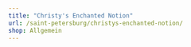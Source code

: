 ```yaml
---
title: "Christy's Enchanted Notion"
url: /saint-petersburg/christys-enchanted-notion/
shop: Allgemein
---
```

